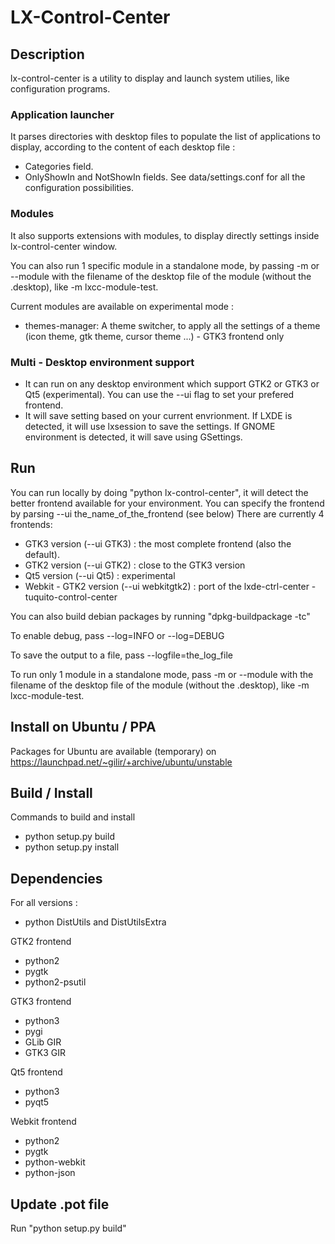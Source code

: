 # LX-Control-Center

## Description

lx-control-center is a utility to display and launch system utilies, like configuration programs.

### Application launcher

It parses directories with desktop files to populate the list of applications to display, according to the content of each desktop file :
 - Categories field.
 - OnlyShowIn and NotShowIn fields.
See data/settings.conf for all the configuration possibilities.

### Modules

It also supports extensions with modules, to display directly settings inside lx-control-center window.

You can also run 1 specific module in a standalone mode, by passing -m or --module with the filename of the desktop file of the module (without the .desktop), like -m lxcc-module-test.

Current modules are available on experimental mode :
 - themes-manager: A theme switcher, to apply all the settings of a theme (icon theme, gtk theme, cursor theme ...) - GTK3 frontend only


### Multi - Desktop environment support

 - It can run on any desktop environment which support GTK2 or GTK3 or Qt5 (experimental). You can use the --ui flag to set your prefered frontend.
 - It will save setting based on your current envrionment. If LXDE is detected, it will use lxsession to save the settings. If GNOME environment is detected, it will save using GSettings.


## Run

You can run locally by doing "python lx-control-center", it will detect the better frontend available for your environment.
You can specify the frontend by parsing --ui the_name_of_the_frontend (see below)
There are currently 4 frontends:
 - GTK3 version (--ui GTK3) : the most complete frontend (also the default).
 - GTK2 version (--ui GTK2) : close to the GTK3 version
 - Qt5 version (--ui Qt5) : experimental
 - Webkit - GTK2 version (--ui webkitgtk2) : port of the lxde-ctrl-center - tuquito-control-center

You can also build debian packages by running "dpkg-buildpackage -tc"

To enable debug, pass --log=INFO or --log=DEBUG

To save the output to a file, pass --logfile=the_log_file

To run only 1 module in a standalone mode, pass -m or --module with the filename of the desktop file of the module (without the .desktop), like -m lxcc-module-test.


## Install on Ubuntu / PPA

Packages for Ubuntu are available (temporary) on https://launchpad.net/~gilir/+archive/ubuntu/unstable


## Build / Install

Commands to build and install
 - python setup.py build
 - python setup.py install


## Dependencies

For all versions :
 - python DistUtils and DistUtilsExtra

GTK2 frontend
 - python2
 - pygtk
 - python2-psutil

GTK3 frontend
 - python3
 - pygi
 - GLib GIR
 - GTK3 GIR

Qt5 frontend
 - python3
 - pyqt5

Webkit frontend
 - python2
 - pygtk
 - python-webkit
 - python-json


## Update .pot file

Run "python setup.py build"
